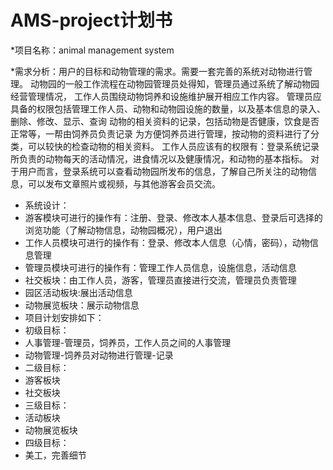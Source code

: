 # AMS-project计划书
*项目名称：animal management system

*需求分析：用户的目标和动物管理的需求。需要一套完善的系统对动物进行管理。
动物园的一般工作流程在动物园管理员处得知，管理员通过系统了解动物园经营管理情况，
工作人员围绕动物饲养和设施维护展开相应工作内容。
管理员应具备的权限包括管理工作人员、动物和动物园设施的数量，以及基本信息的录入、删除、修改、显示、查询
动物的相关资料的记录，包括动物是否健康，饮食是否正常等，一帮由饲养员负责记录
为方便饲养员进行管理，按动物的资料进行了分类，可以较快的检查动物的相关资料。
工作人员应该有的权限有：登录系统记录所负责的动物每天的活动情况，进食情况以及健康情况，和动物的基本指标。
对于用户而言，登录系统可以查看动物园所发布的信息，了解自己所关注的动物信息，可以发布文章照片或视频，与其他游客会员交流。

* 系统设计：
* 游客模块可进行的操作有：注册、登录、修改本人基本信息、登录后可选择的浏览功能（了解动物信息，动物园概况），用户退出
* 工作人员模块可进行的操作有：登录、修改本人信息（心情，密码），动物信息管理
* 管理员模块可进行的操作有：管理工作人员信息，设施信息，活动信息
* 社交板块：由工作人员，游客，管理员直接进行交流，管理员负责管理
* 园区活动板块:展出活动信息
* 动物展览板块：展示动物信息
* 项目计划安排如下：
* 初级目标：
* 人事管理-管理员，饲养员，工作人员之间的人事管理
* 动物管理-饲养员对动物进行管理-记录
* 二级目标：
* 游客板块
* 社交板块
* 三级目标：
* 活动板块
* 动物展览板块
* 四级目标：
* 美工，完善细节
 



